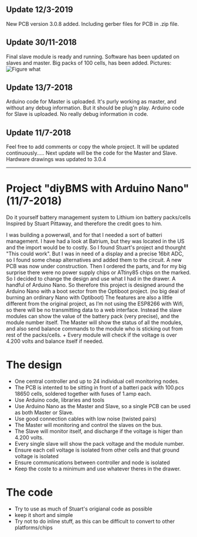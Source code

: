 ## Update 12/3-2019

New PCB version 3.0.8 added. Including gerber files for PCB in .zip file.


## Update 30/11-2018
Final slave module is ready and running. Software has been updated on slaves and master. Big packs of 100 cells, has been added. 
Pictures:
![Figure what](https://github.com/tvixen/diy-BMS-with-Arduino-Nano/blob/master/BMS_with_Nano-Circuit/Version%203.0.8/DSC_0835.JPG?raw=true "Figure")

## Update 13/7-2018

Arduino code for Master is uploaded. It's purly working as master, and without any debug information. But it should be plug'n play.
Arduino code for Slave is uploaded. No really debug information in code.


## Update 11/7-2018

Feel free to add comments or copy the whole project. It will be updated continuously.....
Next update will be the code for the Master and Slave.
Hardware drawings was updated to 3.0.4

-------------------------------------------------------------------------------------------------------------------------------

# Project "diyBMS with Arduino Nano" (11/7-2018)
Do it yourself battery management system to Lithium ion battery packs/cells
Inspired by Stuart Pittaway, and therefore the credit goes to him.

I was building a powerwall, and for that I needed a sort of batteri management. I have had a look at Batrium, but they was located in the US and the import would be to costly. So I found 
Stuart's project and thourght "This could work". But I was in need of a display and a precise 16bit ADC, so I found some cheap alternatives and added them to the circuit. A new PCB was now under construction.
Then I ordered the parts, and for my big surprise there were no power supply chips or ATtiny85 chips on the marked. So I decided to change the design and use what I had in the drawer. A handful of Arduino Nano.
So therefore this project is designed around the Arduino Nano with a boot sector from the Optiboot project. (no big deal of burning an ordinary Nano with Optiboot) 
The features are also a little different from the original project, as I’m not using the ESP8266 with Wifi, so there will be no transmitting data to a web interface.
Instead the slave modules can show the value of the battery pack (very precise), and the module number itself. The Master will show the status of all the modules, and also send balance commands 
to the module who is sticking out from rest of the packs/cells. + Every module will check if the voltage is over 4.200 volts and balance itself if needed. 




# The design

* One central controller and up to 24 individual cell monitoring nodes.
* The PCB is intented to be sitting in front of a batteri pack with 100.pcs 18650 cells, soldered together with fuses of 1.amp each.
* Use Arduino code, libraries and tools
* Use Arduino Nano as the Master and Slave, so a single PCB can be used as both Master or Slave. 
* Use good connection cables with low noise (twisted pairs)
* The Master will monitoring and control the slaves on the bus.
* The Slave will monitor itself, and discharge if the voltage is higer than 4.200 volts.
* Every single slave will show the pack voltage and the module number.
* Ensure each cell voltage is isolated from other cells and that ground voltage is isolated
* Ensure communications between controller and node is isolated
* Keep the coste to a minimum and use whatever theres in the drawer.


# The code

* Try to use as much of Stuart's origianal code as possible
* keep it short and simple
* Try not to do inline stuff, as this can be difficult to convert to other platforms/chips
